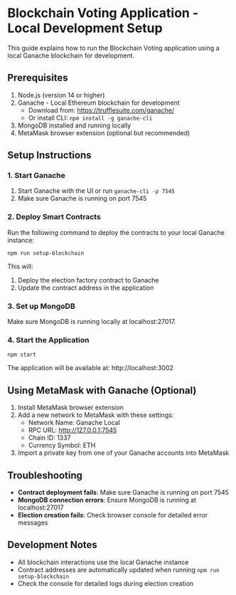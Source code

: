 # Blockchain Voting Application - Local Development Setup

This guide explains how to run the Blockchain Voting application using a local Ganache blockchain for development.

## Prerequisites

1. Node.js (version 14 or higher)
2. Ganache - Local Ethereum blockchain for development
   - Download from: https://trufflesuite.com/ganache/
   - Or install CLI: `npm install -g ganache-cli`
3. MongoDB installed and running locally
4. MetaMask browser extension (optional but recommended)

## Setup Instructions

### 1. Start Ganache

1. Start Ganache with the UI or run `ganache-cli -p 7545`
2. Make sure Ganache is running on port 7545

### 2. Deploy Smart Contracts

Run the following command to deploy the contracts to your local Ganache instance:

```
npm run setup-blockchain
```

This will:
1. Deploy the election factory contract to Ganache
2. Update the contract address in the application

### 3. Set up MongoDB

Make sure MongoDB is running locally at localhost:27017.

### 4. Start the Application

```
npm start
```

The application will be available at: http://localhost:3002

## Using MetaMask with Ganache (Optional)

1. Install MetaMask browser extension
2. Add a new network to MetaMask with these settings:
   - Network Name: Ganache Local
   - RPC URL: http://127.0.0.1:7545
   - Chain ID: 1337
   - Currency Symbol: ETH
3. Import a private key from one of your Ganache accounts into MetaMask

## Troubleshooting

- **Contract deployment fails**: Make sure Ganache is running on port 7545
- **MongoDB connection errors**: Ensure MongoDB is running at localhost:27017
- **Election creation fails**: Check browser console for detailed error messages

## Development Notes

- All blockchain interactions use the local Ganache instance
- Contract addresses are automatically updated when running `npm run setup-blockchain`
- Check the console for detailed logs during election creation 
